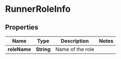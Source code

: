 # RunnerRoleInfo

## Properties
Name | Type | Description | Notes
------------ | ------------- | ------------- | -------------
**roleName** | **String** | Name of the role | 
